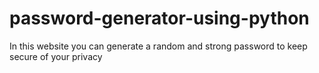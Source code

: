 # password-generator-using-python
In this website you can generate a random and strong password to keep secure of your privacy
